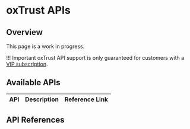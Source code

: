 # oxTrust APIs

## Overview

This page is a work in progress.

!!! Important
    oxTrust API support is only guaranteed for customers with a [VIP subscription](https://www.gluu.org/pricing#vip).
    
## Available APIs

| API | Description | Reference Link |
| --- | ----------- | -------------- |

## API References
